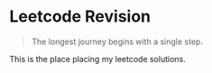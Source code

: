 # Leetcode Revision

> The longest journey begins with a single step.

This is the place placing my leetcode solutions.
